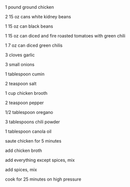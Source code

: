 1 pound ground chicken

2 15 oz cans white kidney beans

1 15 oz can black beans

1 15 oz can diced and fire roasted tomatoes with green chili

1 7 oz can diced green chilis

3 cloves garlic

3 small onions

1 tablespoon cumin

2 teaspoon salt

1 cup chicken brooth

2 teaspoon pepper

1/2 tablespoon oregano

3 tablespoons chili powder

1 tablespoon canola oil

saute chicken for 5 minutes

add chicken broth

add everything except spices, mix

add spices, mix

cook for 25 minutes on high pressure

